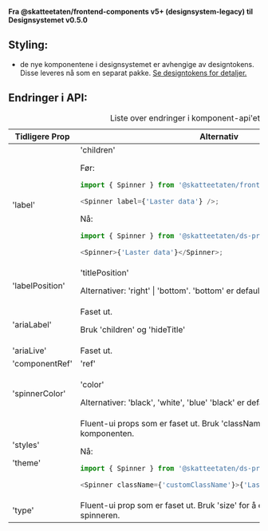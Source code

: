 **Fra @skatteetaten/frontend-components v5+ (designsystem-legacy) til Designsystemet v0.5.0**

## Styling:

- de nye komponentene i designsystemet er avhengige av designtokens. Disse leveres nå som en separat pakke. <a class="brodtekst-link" href="#section-designtokens-deprecated">Se designtokens for detaljer.</a>

## Endringer i API:

<!-- For full API-dokumentasjon, vennligst se på <a class="brodtekst-link" href="https://www.skatteetaten.no/stilogtone/designsystemet/komponenter/spinner/">Spinner komponent</a> på dokumentasjonssiden til designsystemet. -->

<div class="migration-tabell">
<table>
<caption>Liste over endringer i komponent-api'et</caption>
<thead><tr><th>Tidligere Prop</th><th>Alternativ</th></tr></thead>
<tbody>
<tr>
<td>'label'</td>
<td>
'children'

Før:

```javascript static
import { Spinner } from '@skatteetaten/frontend-components/Spinner';

<Spinner label={'Laster data'} />;
```

Nå:

```js static
import { Spinner } from '@skatteetaten/ds-progress';

<Spinner>{'Laster data'}</Spinner>;
```

</td>
</tr>
<tr>
<td>'labelPosition'</td>
<td>
'titlePosition'

Alternativer: 'right' | 'bottom'. 'bottom' er default.

</td>
</tr>
<tr>
<td>'ariaLabel'</td>
<td>Faset ut.

Bruk 'children' og 'hideTitle'</td>

</tr>
<tr>
<td>'ariaLive'</td>
<td>Faset ut. </td>
</tr>
<tr>
<td>'componentRef'</td>
<td>'ref'</td>
</tr>

<tr>
<td>'spinnerColor'</td>
<td>

'color'

Alternativer: 'black', 'white', 'blue'
'black' er default

</td>
</tr>

<tr>
<td>'styles'

'theme'

</td>
<td>Fluent-ui props som er faset ut. Bruk 'className' for å style komponenten.

Nå:

```js static
import { Spinner } from '@skatteetaten/ds-progress';

<Spinner className={'customClassName'}>{'Laster data'}</Spinner>;
```

</td>
</tr>

<tr>
<td>'type'

</td>
<td>Fluent-ui prop som er faset ut. Bruk 'size' for å endre størrelse på spinneren.
</td>
</tr>

</tbody>
</table>
</div>
